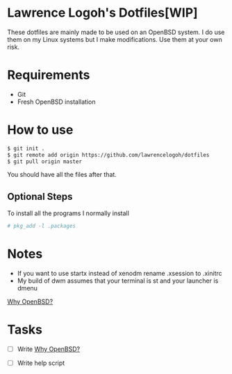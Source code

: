 # Lawrence Logoh's Dotfiles[WIP]
These dotfiles are mainly made to be used on an OpenBSD system.
I do use them on my Linux systems but I make modifications.
Use them at your own risk.

# Requirements
- Git
- Fresh OpenBSD installation

# How to use

```bash
$ git init .
$ git remote add origin https://github.com/lawrencelogoh/dotfiles
$ git pull origin master
```

You should have all the files after that.

## Optional Steps
To install all the programs I normally install
```bash
# pkg_add -l .packages
```

# Notes
- If you want to use startx instead of xenodm rename .xsession to .xinitrc
- My build of dwm assumes that your terminal is st and your launcher is dmenu

[Why OpenBSD?](https://lawrencelogoh.com/blog/why-openbsd.html)

# Tasks
- [ ] Write [Why OpenBSD?](https://lawrencelogoh.com/blog/why-openbsd.html)
- [ ] Write help script

